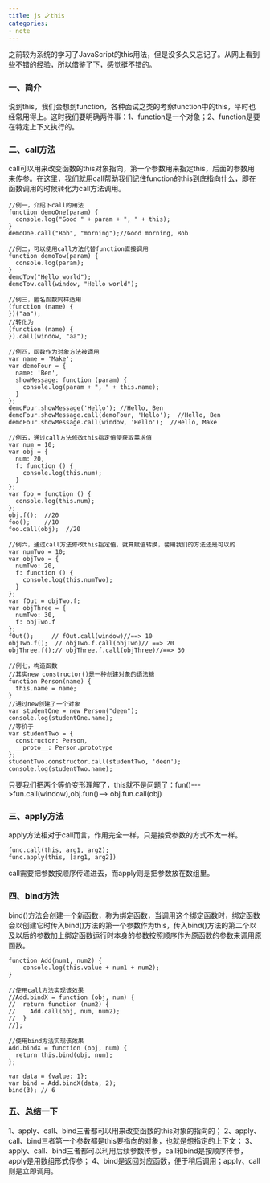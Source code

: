 ```yaml
---
title: js 之this
categories:
- note
---
```

之前较为系统的学习了JavaScript的this用法，但是没多久又忘记了。从网上看到些不错的经验，所以借鉴了下，感觉挺不错的。
<!--more-->
### 一、简介
说到this，我们会想到function，各种面试之类的考察function中的this，平时也经常用得上。这时我们要明确两件事：1、function是一个对象；2、function是要在特定上下文执行的。
### 二、call方法
call可以用来改变函数的this对象指向，第一个参数用来指定this，后面的参数用来传参。在这里，我们就用call帮助我们记住function的this到底指向什么，即在函数调用的时候转化为call方法调用。
```
//例一，介绍下call的用法
function demoOne(param) {
  console.log("Good " + param + ", " + this);
}
demoOne.call("Bob", "morning");//Good morning, Bob

//例二，可以使用call方法代替function直接调用
function demoTow(param) {
  console.log(param);
}
demoTow("Hello world");
demoTow.call(window, "Hello world");

//例三，匿名函数同样适用
(function (name) {
})("aa");
//转化为
(function (name) {
}).call(window, "aa");

//例四，函数作为对象方法被调用
var name = 'Make';
var demoFour = {
  name: 'Ben',
  showMessage: function (param) {
    console.log(param + ", " + this.name);
  }
};
demoFour.showMessage('Hello'); //Hello, Ben
demoFour.showMessage.call(demoFour, 'Hello');  //Hello, Ben
demoFour.showMessage.call(window, 'Hello');  //Hello, Make

//例五，通过call方法修改this指定值使获取需求值
var num = 10;
var obj = {
  num: 20,
  f: function () {
    console.log(this.num);
  }
};
var foo = function () {
  console.log(this.num);
};
obj.f();  //20
foo();    //10
foo.call(obj);  //20

//例六，通过call方法修改this指定值，就算赋值转换，套用我们的方法还是可以的
var numTwo = 10;
var objTwo = {
  numTwo: 20,
  f: function () {
    console.log(this.numTwo);
  }
};
var fOut = objTwo.f;
var objThree = {
  numTwo: 30,
  f: objTwo.f
};
fOut();     // fOut.call(window)//==> 10
objTwo.f();  // objTwo.f.call(objTwo)// ==> 20
objThree.f();// objThree.f.call(objThree)//==> 30

//例七，构造函数
//其实new constructor()是一种创建对象的语法糖
function Person(name) {
  this.name = name;
}
//通过new创建了一个对象
var studentOne = new Person("deen");
console.log(studentOne.name);
//等价于
var studentTwo = {
  constructor: Person,
  __proto__: Person.prototype
};
studentTwo.constructor.call(studentTwo, 'deen');
console.log(studentTwo.name);
```
只要我们把两个等价变形理解了，this就不是问题了：fun()--->fun.call(window),obj.fun()--> obj.fun.call(obj)
### 三、apply方法
apply方法相对于call而言，作用完全一样，只是接受参数的方式不太一样。
```
func.call(this, arg1, arg2);
func.apply(this, [arg1, arg2])
```
call需要把参数按顺序传递进去，而apply则是把参数放在数组里。

### 四、bind方法
bind()方法会创建一个新函数，称为绑定函数，当调用这个绑定函数时，绑定函数会以创建它时传入bind()方法的第一个参数作为this，传入bind()方法的第二个以及以后的参数加上绑定函数运行时本身的参数按照顺序作为原函数的参数来调用原函数。
```
function Add(num1, num2) {
    console.log(this.value + num1 + num2);
}

//使用call方法实现该效果
//Add.bindX = function (obj, num) {
//  return function (num2) {
//    Add.call(obj, num, num2);
//  }
//};

//使用bind方法实现该效果
Add.bindX = function (obj, num) {
  return this.bind(obj, num);
};

var data = {value: 1};
var bind = Add.bindX(data, 2);
bind(3); // 6
```
### 五、总结一下
1、apply、call、bind三者都可以用来改变函数的this对象的指向的；
2、apply、call、bind三者第一个参数都是this要指向的对象，也就是想指定的上下文；
3、apply、call、bind三者都可以利用后续参数传参，call和bind是按顺序传参，apply是用数组形式传参；
4、bind是返回对应函数，便于稍后调用；apply、call则是立即调用。